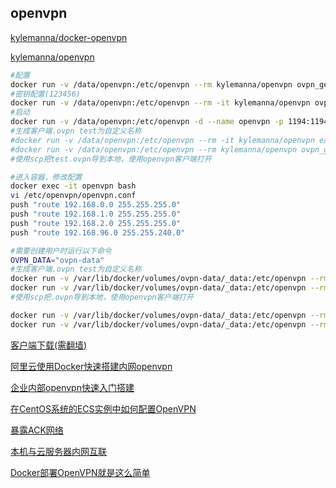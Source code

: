 ## openvpn

[kylemanna/docker-openvpn](https://github.com/kylemanna/docker-openvpn)

[kylemanna/openvpn](https://hub.docker.com/r/kylemanna/openvpn)

```sh
#配置
docker run -v /data/openvpn:/etc/openvpn --rm kylemanna/openvpn ovpn_genconfig -u udp://119.23.232.186
#密钥配置(123456)
docker run -v /data/openvpn:/etc/openvpn --rm -it kylemanna/openvpn ovpn_initpki
#启动
docker run -v /data/openvpn:/etc/openvpn -d --name openvpn -p 1194:1194/udp --cap-add=NET_ADMIN kylemanna/openvpn
#生成客户端.ovpn test为自定义名称
#docker run -v /data/openvpn:/etc/openvpn --rm -it kylemanna/openvpn easyrsa build-client-full eclouda nopass
#docker run -v /data/openvpn:/etc/openvpn --rm kylemanna/openvpn ovpn_getclient eclouda > /tmp/eclouda.ovpn
#使用scp把test.ovpn导到本地，使用openvpn客户端打开

#进入容器，修改配置
docker exec -it openvpn bash 
vi /etc/openvpn/openvpn.conf
push "route 192.168.0.0 255.255.255.0"
push "route 192.168.1.0 255.255.255.0"
push "route 192.168.2.0 255.255.255.0"
push "route 192.168.96.0 255.255.240.0"

#需要创建用户时运行以下命令
OVPN_DATA="ovpn-data"
#生成客户端.ovpn test为自定义名称
docker run -v /var/lib/docker/volumes/ovpn-data/_data:/etc/openvpn --rm -it kylemanna/openvpn easyrsa build-client-full ma.gs nopass
docker run -v /var/lib/docker/volumes/ovpn-data/_data:/etc/openvpn --rm kylemanna/openvpn ovpn_getclient ma.gs > ma.gs.ovpn
#使用scp把.ovpn导到本地，使用openvpn客户端打开

docker run -v /var/lib/docker/volumes/ovpn-data/_data:/etc/openvpn --rm -it kylemanna/openvpn easyrsa revoke test 
docker run -v /var/lib/docker/volumes/ovpn-data/_data:/etc/openvpn --rm -it kylemanna/openvpn easyrsa gen-crl

```

[客户端下载(需翻墙)](https://openvpn.net/)

[阿里云使用Docker快速搭建内网openvpn](https://zoyi14.smartapps.cn/pages/note/index?slug=c0c8da51fbe6&origin=share&bdswankey=vivobrowser%3A%2F%2Fswan%2FfjESu3W8LB8fsE3tG3xUoMXSvvDjawbn%2Fpages%2Fnote%2Findex%3Fslug%3Dc0c8da51fbe6%26searchParams%3D%257B%2522failUrl%2522%253A%2522https%253A%255C%252F%255C%252Fwww.jianshu.com%255C%252Fp%255C%252Fc0c8da51fbe6%2522%257D%26useTpl%3D1&_swebfr=1&_swebFromHost=vivobrowser)

[企业内部openvpn快速入门搭建](https://zhuanlan.zhihu.com/p/440346670)

[在CentOS系统的ECS实例中如何配置OpenVPN](https://help.aliyun.com/document_detail/42521.html)

[暴露ACK网络](https://www.linux86.com/387.html)

[本机与云服务器内网互联](https://cloud.tencent.com/developer/article/2235303)

[Docker部署OpenVPN就是这么简单](http://www.legendwolf.com/?id=62)
